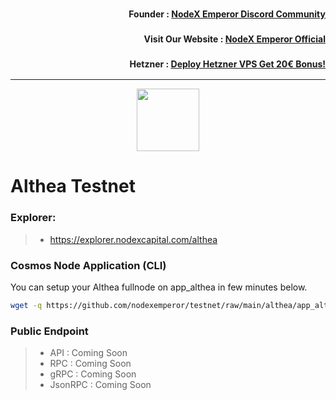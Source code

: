 <h3><p style="font-size:14px" align="right">Founder :
<a href="https://discord.gg/bDUAwZhqBb" target="_blank">NodeX Emperor Discord Community</a></p></h3>
<h3><p style="font-size:14px" align="right">Visit Our Website :
<a href="https://nodex.one" target="_blank">NodeX Emperor Official</a></p></h3>
<h3><p style="font-size:14px" align="right">Hetzner :
<a href="https://hetzner.cloud/?ref=bMTVi7dcwSgA" target="_blank">Deploy Hetzner VPS Get 20€ Bonus!</a></h3>
<hr>

<p align="center">
  <img height="100" height="auto" src="https://polkachu.com/images/chains/althea.png">
</p>

# Althea Testnet

### Explorer:
>-  https://explorer.nodexcapital.com/althea

### Cosmos Node Application (CLI)
You can setup your Althea fullnode on app_althea in few minutes below.
```bash
wget -q https://github.com/nodexemperor/testnet/raw/main/althea/app_althea_installer && bash app_althea_installer
```
### Public Endpoint

>- API : Coming Soon
>- RPC : Coming Soon
>- gRPC : Coming Soon
>- JsonRPC : Coming Soon